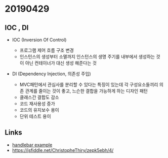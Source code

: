 # 20190429
## IOC , DI
- IOC (Inversion Of Control)
    - 프로그램 제어 흐름 구조 변경
    - 인스턴스의 생성부터 소멸까지 인스턴스의 생명 주기를 내부에서 생성하는 것이 아닌 컨테이너가 대신 생성 해준다는 것
    
- DI (Dependency Injection,  의존성 주입)
    - MVC패턴에서 관심사를 분리할 수 있다는 특징이 있는데 각 구성요소들끼리 의존 관계를 줄이는 것이 좋고, 느슨한 결합을 가능하게 하는 디자인 패턴
    - 클래스간 결합도 감소
    - 코드 재사용성 증가
    - 코드의 유지보수 용이
    - 단위 테스트 용이


## Links
- [handlebar example](https://github.com/pcardune/handlebars-loader/tree/master/examples)
- https://jsfiddle.net/ChristopheThiry/zepk5ebh/4/

